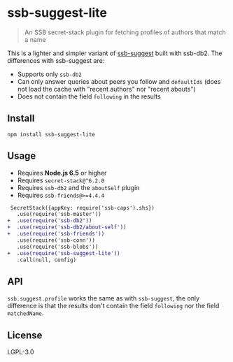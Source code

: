 <!--
SPDX-FileCopyrightText: 2021 Andre Staltz

SPDX-License-Identifier: CC0-1.0
-->

# ssb-suggest-lite

> An SSB secret-stack plugin for fetching profiles of authors that match a name

This is a lighter and simpler variant of [ssb-suggest](https://github.com/ssbc/ssb-suggest) built with ssb-db2. The differences with ssb-suggest are:

- Supports only `ssb-db2`
- Can only answer queries about peers you follow and `defaultIds` (does not load the cache with "recent authors" nor "recent abouts")
- Does not contain the field `following` in the results

## Install

```
npm install ssb-suggest-lite
```

## Usage

- Requires **Node.js 6.5** or higher
- Requires `secret-stack@^6.2.0`
- Requires `ssb-db2` and the `aboutSelf` plugin
- Requires `ssb-friends@>=4.4.4`

```diff
 SecretStack({appKey: require('ssb-caps').shs})
   .use(require('ssb-master'))
+  .use(require('ssb-db2'))
+  .use(require('ssb-db2/about-self'))
+  .use(require('ssb-friends'))
   .use(require('ssb-conn'))
   .use(require('ssb-blobs'))
+  .use(require('ssb-suggest-lite'))
   .call(null, config)
```

## API

`ssb.suggest.profile` works the same as with `ssb-suggest`, the only difference is that the results don't contain the field `following` nor the field `matchedName`.

## License

LGPL-3.0
